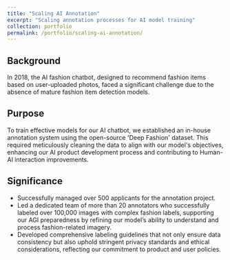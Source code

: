 ```yaml
---
title: "Scaling AI Annotation"
excerpt: "Scaling annotation processes for AI model training"
collection: portfolio
permalink: /portfolio/scaling-ai-annotation/
---
```


## Background
In 2018, the AI fashion chatbot, designed to recommend fashion items based on user-uploaded photos, faced a significant challenge due to the absence of mature fashion item detection models.

## Purpose
To train effective models for our AI chatbot, we established an in-house annotation system using the open-source 'Deep Fashion' dataset. This required meticulously cleaning the data to align with our model's objectives, enhancing our AI product development process and contributing to Human-AI interaction improvements.

## Significance
- Successfully managed over 500 applicants for the annotation project.
- Led a dedicated team of more than 20 annotators who successfully labeled over 100,000 images with complex fashion labels, supporting our AGI preparedness by refining our model’s ability to understand and process fashion-related imagery.
- Developed comprehensive labeling guidelines that not only ensure data consistency but also uphold stringent privacy standards and ethical considerations, reflecting our commitment to product and user policies.
